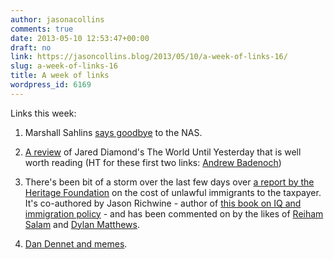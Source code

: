 ```yaml
---
author: jasonacollins
comments: true
date: 2013-05-10 12:53:47+00:00
draft: no
link: https://jasoncollins.blog/2013/05/10/a-week-of-links-16/
slug: a-week-of-links-16
title: A week of links
wordpress_id: 6169
---
```


Links this week:



	
  1. Marshall Sahlins [says goodbye](http://anthroniche.com/darkness_documents/0632.pdf) to the NAS.

	
  2. [A review](http://www.columbia.edu/~saw2156/HunterBlatherer.pdf) of Jared Diamond's The World Until Yesterday that is well worth reading (HT for these first two links: [Andrew Badenoch](https://twitter.com/evolvify))

	
  3. There's been bit of a storm over the last few days over [a report by the Heritage Foundation](http://www.heritage.org/research/reports/2013/05/the-fiscal-cost-of-unlawful-immigrants-and-amnesty%20to-the-us-taxpayer) on the cost of unlawful immigrants to the taxpayer. It's co-authored by Jason Richwine - author of [this book on IQ and immigration policy](http://books.google.com.au/books/about/IQ_and_Immigration_Policy.html?id=KvaMQwAACAAJ&redir_esc=y) - and has been commented on by the likes of [Reiham Salam](http://www.nationalreview.com/agenda/347792/lessons-early-childhood-intervention-debate-immigration-debate) and [Dylan Matthews](http://www.washingtonpost.com/blogs/wonkblog/wp/2013/05/08/heritage-study-co-author-opposed-letting-in-immigrants-with-low-iqs/).

	
  4. [Dan Dennet and memes](http://www.replicatedtypo.com/more-on-dennett-on-memes/6249.html).


